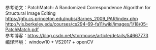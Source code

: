 参考论文：PatchMatch: A Randomized Correspondence Algorithm for Structural Image Editing  
https://gfx.cs.princeton.edu/pubs/Barnes_2009_PAR/index.php  
http://vis.berkeley.edu/courses/cs294-69-fa11/wiki/images/1/18/05-PatchMatch.pdf  
参考博客：https://blog.csdn.net/stormouse/article/details/54667773  
编译环境： window10 + VS2017 + openCV
